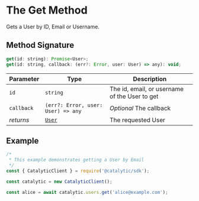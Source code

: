 # The Get Method

Gets a User by ID, Email or Username.

## Method Signature

```js
get(id: string): Promise<User>;
get(id: string, callback: (err?: Error, user: User) => any): void;

```

| Parameter  | Type                               | Description                                   |
| ---------- | ---------------------------------- | --------------------------------------------- |
| `id`       | `string`                           | The id, email, or username of the User to get |
| `callback` | `(err?: Error, user: User) => any` | _Optional_ The callback                                  |
| _returns_  | [`User`](doc:the-user-entity-node) | The requested User                            |

## Example

```js
/*
 * This example demonstrates getting a User by Email
 */
const { CatalyticClient } = require('@catalytic/sdk');

const catalytic = new CatalyticClient();

const alice = await catalytic.users.get('alice@example.com');
```
